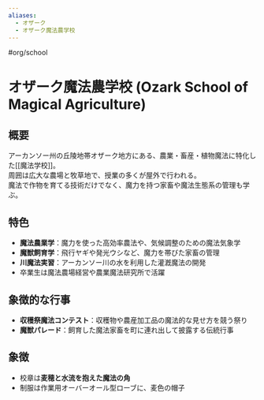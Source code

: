 ```yaml
---
aliases:
  - オザーク
  - オザーク魔法農学校
---
```


#org/school  
# オザーク魔法農学校 (Ozark School of Magical Agriculture)

## 概要
アーカンソー州の丘陵地帯オザーク地方にある、農業・畜産・植物魔法に特化した[[魔法学校]]。  
周囲は広大な農場と牧草地で、授業の多くが屋外で行われる。  
魔法で作物を育てる技術だけでなく、魔力を持つ家畜や魔法生態系の管理も学ぶ。

## 特色
- **魔法農業学**：魔力を使った高効率農法や、気候調整のための魔法気象学  
- **魔獣飼育学**：飛行ヤギや発光ウシなど、魔力を帯びた家畜の管理  
- **川魔法実習**：アーカンソー川の水を利用した灌漑魔法の開発  
- 卒業生は魔法農場経営や農業魔法研究所で活躍

## 象徴的な行事
- **収穫祭魔法コンテスト**：収穫物や農産加工品の魔法的な見せ方を競う祭り  
- **魔獣パレード**：飼育した魔法家畜を町に連れ出して披露する伝統行事

## 象徴
- 校章は**麦穂と水流を抱えた魔法の角**
- 制服は作業用オーバーオール型ローブに、麦色の帽子
